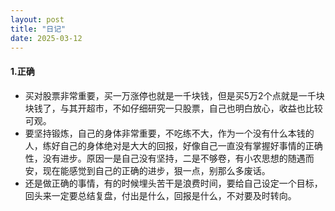 ```yaml
---
layout: post
title: "日记"
date: 2025-03-12
---
```


#### 1.正确

- 买对股票非常重要，买一万涨停也就是一千块钱，但是买5万2个点就是一千块块钱了，与其开超市，不如仔细研究一只股票，自己也明白放心，收益也比较可观。
- 要坚持锻炼，自己的身体非常重要，不吃练不大，作为一个没有什么本钱的人，练好自己的身体绝对是大大的回报，好像自己一直没有掌握好事情的正确性，没有进步。原因一是自己没有坚持，二是不够卷，有小农思想的随遇而安，现在能感觉到自己的正确的进步，狠一点，别那么多废话。
- 还是做正确的事情，有的时候埋头苦干是浪费时间，要给自己设定一个目标，回头来一定要总结复盘，付出是什么，回报是什么，不对要及时转向。
